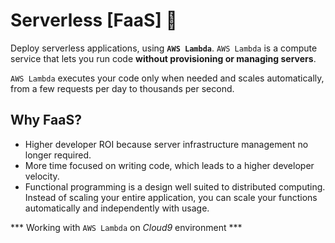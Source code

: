 # Serverless [FaaS] 🚀

Deploy serverless applications, using **`AWS Lambda`**. `AWS Lambda` is a compute service that lets you run code **without provisioning or managing servers**.

`AWS Lambda` executes your code only when needed and scales automatically, from a few requests per day to thousands per second.

## Why FaaS?

- Higher developer ROI because server infrastructure management no longer required.
- More time focused on writing code, which leads to a higher developer velocity.
- Functional programming is a design well suited to distributed computing. Instead of scaling your entire application, you can scale your functions
  automatically and independently with usage.

*** Working with `AWS Lambda` on *Cloud9* environment ***
